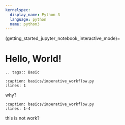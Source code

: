 ```yaml
---
kernelspec:
  display_name: Python 3
  language: python
  name: python3
---
```


(getting_started_jupyter_notebook_interactive_mode)=

# Hello, World!

```{eval-rst}
.. tags:: Basic
```

```{rli} https://raw.githubusercontent.com/flyteorg/flytesnacks/69dbe4840031a85d79d9ded25f80397c6834752d/examples/basics/basics/imperative_workflow.py
:caption: basics/imperative_workflow.py
:lines: 1
```

why?

```{rli} https://raw.githubusercontent.com/flyteorg/flytesnacks/69dbe4840031a85d79d9ded25f80397c6834752d/examples/basics/basics/imperative_workflow.py
:caption: basics/imperative_workflow.py
:lines: 1-4
```

this is not work?

<!-- ```{rli} https://raw.githubusercontent.com/flyteorg/flytesnacks/fbe246177d321e0491b652084c1c3a9c0cb0d35c/examples/papermill_plugin/papermill_plugin/simple.py
:caption: papermill_plugin/simple.py
:lines: 1
``` -->

<!-- ```{nb-rli} https://raw.githubusercontent.com/Mecoli1219/flytesnacks/85966d139a9a3ccdf3323124563960fdd5f5844a/examples/basics/basics/basic_interactive_mode.ipynb
:caption: basics/basic_interactive_mode.ipynb
:cell: 5
:lines: 1-2
```

```{nb-rli} https://raw.githubusercontent.com/Mecoli1219/flytesnacks/85966d139a9a3ccdf3323124563960fdd5f5844a/examples/basics/basics/basic_interactive_mode.ipynb
:caption: basics/basic_interactive_mode.ipynb
:cell: 3
``` -->

<!-- [flytesnacks]: https://github.com/flyteorg/flytesnacks/tree/master/examples/basics -->

